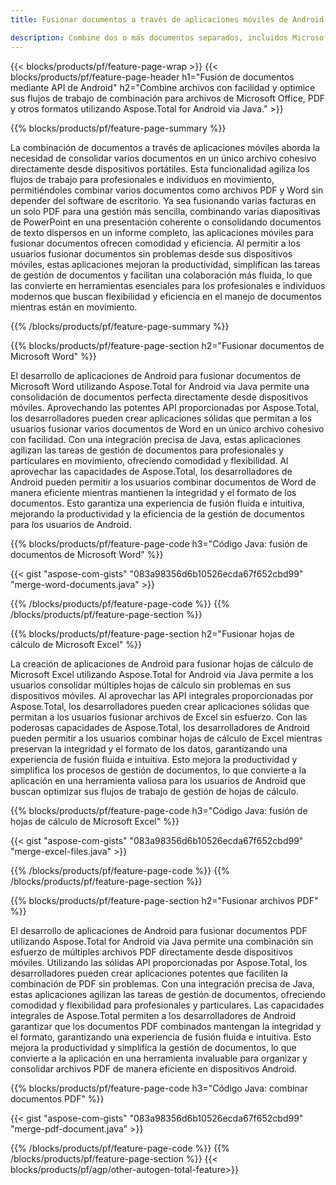 ```yaml
---
title: Fusionar documentos a través de aplicaciones móviles de Android

description: Combine dos o más documentos separados, incluidos Microsoft Word, Excel, PowerPoint y PDF, a través de su aplicación móvil. Pruebe los resultados de la fusión en línea.
---
```


{{< blocks/products/pf/feature-page-wrap >}}
{{< blocks/products/pf/feature-page-header h1="Fusión de documentos mediante API de Android" h2="Combine archivos con facilidad y optimice sus flujos de trabajo de combinación para archivos de Microsoft Office, PDF y otros formatos utilizando Aspose.Total for Android via Java." >}}

{{% blocks/products/pf/feature-page-summary %}}

La combinación de documentos a través de aplicaciones móviles aborda la necesidad de consolidar varios documentos en un único archivo cohesivo directamente desde dispositivos portátiles. Esta funcionalidad agiliza los flujos de trabajo para profesionales e individuos en movimiento, permitiéndoles combinar varios documentos como archivos PDF y Word sin depender del software de escritorio. Ya sea fusionando varias facturas en un solo PDF para una gestión más sencilla, combinando varias diapositivas de PowerPoint en una presentación coherente o consolidando documentos de texto dispersos en un informe completo, las aplicaciones móviles para fusionar documentos ofrecen comodidad y eficiencia. Al permitir a los usuarios fusionar documentos sin problemas desde sus dispositivos móviles, estas aplicaciones mejoran la productividad, simplifican las tareas de gestión de documentos y facilitan una colaboración más fluida, lo que las convierte en herramientas esenciales para los profesionales e individuos modernos que buscan flexibilidad y eficiencia en el manejo de documentos mientras están en movimiento.


{{% /blocks/products/pf/feature-page-summary  %}}

{{% blocks/products/pf/feature-page-section  h2="Fusionar documentos de Microsoft Word" %}}

El desarrollo de aplicaciones de Android para fusionar documentos de Microsoft Word utilizando Aspose.Total for Android via Java permite una consolidación de documentos perfecta directamente desde dispositivos móviles. Aprovechando las potentes API proporcionadas por Aspose.Total, los desarrolladores pueden crear aplicaciones sólidas que permitan a los usuarios fusionar varios documentos de Word en un único archivo cohesivo con facilidad. Con una integración precisa de Java, estas aplicaciones agilizan las tareas de gestión de documentos para profesionales y particulares en movimiento, ofreciendo comodidad y flexibilidad. Al aprovechar las capacidades de Aspose.Total, los desarrolladores de Android pueden permitir a los usuarios combinar documentos de Word de manera eficiente mientras mantienen la integridad y el formato de los documentos. Esto garantiza una experiencia de fusión fluida e intuitiva, mejorando la productividad y la eficiencia de la gestión de documentos para los usuarios de Android.

{{% blocks/products/pf/feature-page-code h3="Código Java: fusión de documentos de Microsoft Word" %}}

{{< gist "aspose-com-gists" "083a98356d6b10526ecda67f652cbd99" "merge-word-documents.java" >}}

{{% /blocks/products/pf/feature-page-code  %}}
{{% /blocks/products/pf/feature-page-section %}}

{{% blocks/products/pf/feature-page-section  h2="Fusionar hojas de cálculo de Microsoft Excel" %}}

La creación de aplicaciones de Android para fusionar hojas de cálculo de Microsoft Excel utilizando Aspose.Total for Android via Java permite a los usuarios consolidar múltiples hojas de cálculo sin problemas en sus dispositivos móviles. Al aprovechar las API integrales proporcionadas por Aspose.Total, los desarrolladores pueden crear aplicaciones sólidas que permitan a los usuarios fusionar archivos de Excel sin esfuerzo. Con las poderosas capacidades de Aspose.Total, los desarrolladores de Android pueden permitir a los usuarios combinar hojas de cálculo de Excel mientras preservan la integridad y el formato de los datos, garantizando una experiencia de fusión fluida e intuitiva. Esto mejora la productividad y simplifica los procesos de gestión de documentos, lo que convierte a la aplicación en una herramienta valiosa para los usuarios de Android que buscan optimizar sus flujos de trabajo de gestión de hojas de cálculo.


{{% blocks/products/pf/feature-page-code h3="Código Java: fusión de hojas de cálculo de Microsoft Excel" %}}

{{< gist "aspose-com-gists" "083a98356d6b10526ecda67f652cbd99" "merge-excel-files.java" >}}

{{% /blocks/products/pf/feature-page-code  %}}
{{% /blocks/products/pf/feature-page-section %}}


{{% blocks/products/pf/feature-page-section  h2="Fusionar archivos PDF" %}}

El desarrollo de aplicaciones de Android para fusionar documentos PDF utilizando Aspose.Total for Android via Java permite una combinación sin esfuerzo de múltiples archivos PDF directamente desde dispositivos móviles. Utilizando las sólidas API proporcionadas por Aspose.Total, los desarrolladores pueden crear aplicaciones potentes que faciliten la combinación de PDF sin problemas. Con una integración precisa de Java, estas aplicaciones agilizan las tareas de gestión de documentos, ofreciendo comodidad y flexibilidad para profesionales y particulares. Las capacidades integrales de Aspose.Total permiten a los desarrolladores de Android garantizar que los documentos PDF combinados mantengan la integridad y el formato, garantizando una experiencia de fusión fluida e intuitiva. Esto mejora la productividad y simplifica la gestión de documentos, lo que convierte a la aplicación en una herramienta invaluable para organizar y consolidar archivos PDF de manera eficiente en dispositivos Android. 

{{% blocks/products/pf/feature-page-code h3="Código Java: combinar documentos PDF" %}}

{{< gist "aspose-com-gists" "083a98356d6b10526ecda67f652cbd99" "merge-pdf-document.java" >}}

{{% /blocks/products/pf/feature-page-code  %}}
{{% /blocks/products/pf/feature-page-section %}}
{{< blocks/products/pf/agp/other-autogen-total-feature>}}